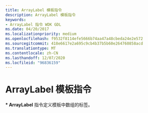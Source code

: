 ```yaml
---
title: ArrayLabel 模板指令
description: ArrayLabel 模板指令
keywords:
- ArrayLabel 指令 WDK GDL
ms.date: 04/20/2017
ms.localizationpriority: medium
ms.openlocfilehash: f9532f8114efe5666b74aa47a48cbeda24e2e572
ms.sourcegitcommit: 418e6617e2a695c9cb4b37b5b60e264760858acd
ms.translationtype: MT
ms.contentlocale: zh-CN
ms.lasthandoff: 12/07/2020
ms.locfileid: "96836159"
---
```

# <a name="arraylabel-template-directive"></a>ArrayLabel 模板指令


**\* ArrayLabel** 指令定义模板中数组的标签。

 

 




